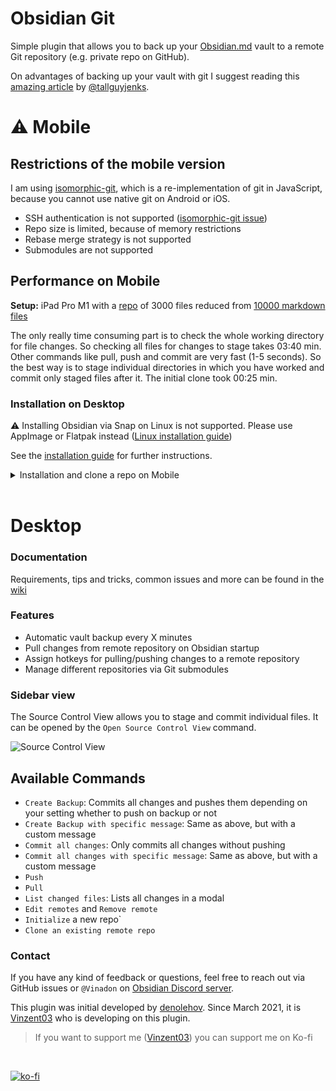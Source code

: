 # Obsidian Git
Simple plugin that allows you to back up your [Obsidian.md](https://obsidian.md) vault to a remote Git repository (e.g. private repo on GitHub).

On advantages of backing up your vault with git I suggest reading this [amazing article](https://medium.com/analytics-vidhya/how-i-put-my-mind-under-version-control-24caea37b8a5) by [@tallguyjenks](https://github.com/tallguyjenks).

# ⚠ Mobile

## Restrictions of the mobile version

I am using [isomorphic-git](https://isomorphic-git.org/), which is a re-implementation of git in JavaScript, because you cannot use native git on Android or iOS.

- SSH authentication is not supported ([isomorphic-git issue](https://github.com/isomorphic-git/isomorphic-git/issues/231))
- Repo size is limited, because of memory restrictions
- Rebase merge strategy is not supported
- Submodules are not supported

## Performance on **Mobile**
**Setup:** iPad Pro M1 with a [repo](https://github.com/Vinzent03/obsidian-git-stress-test) of 3000 files reduced from [10000 markdown files](https://github.com/Zettelkasten-Method/10000-markdown-files)

The only really time consuming part is to check the whole working directory for file changes. So checking all files for changes to stage takes 03:40 min. Other commands like pull, push and commit are very fast (1-5 seconds). So the best way is to stage individual directories in which you have worked and commit only staged files after it.
The initial clone took 00:25 min.

### Installation on Desktop

⚠ Installing Obsidian via Snap on Linux is not supported. Please use AppImage or Flatpak instead ([Linux installation guide](https://github.com/denolehov/obsidian-git/wiki/Installation#linux))

See the [installation guide](https://github.com/denolehov/obsidian-git/wiki/Installation) for further instructions.


<details>
<summary>Installation and clone a repo on Mobile</summary>

1. Create new vault
2. Change config directory in Settings -> About
3. Install Obsidian Git plugin from community plugins
5. If cloning private repo, set password/personal access token and username in Settings -> Obsidian Git Mobile
6. Execute clone repo command
7. Reload plugin
</details>
<br>

# Desktop

### Documentation

Requirements, tips and tricks, common issues and more can be found in the [wiki](https://github.com/denolehov/obsidian-git/wiki/)

### Features

- Automatic vault backup every X minutes
- Pull changes from remote repository on Obsidian startup
- Assign hotkeys for pulling/pushing changes to a remote repository
- Manage different repositories via Git submodules

### Sidebar view
The Source Control View allows you to stage and commit individual files. It can be opened by the `Open Source Control View` command.

![Source Control View](https://raw.githubusercontent.com/denolehov/obsidian-git/master/images/source-view.png)

## Available Commands
- `Create Backup`: Commits all changes and pushes them depending on your setting whether to push on backup or not
- `Create Backup with specific message`: Same as above, but with a custom message
- `Commit all changes`: Only commits all changes without pushing
- `Commit all changes with specific message`: Same as above, but with a custom message
- `Push`
- `Pull`
- `List changed files`: Lists all changes in a modal
- `Edit remotes` and `Remove remote`
- `Initialize` a new repo`
- `Clone an existing remote repo`

### Contact

If you have any kind of feedback or questions, feel free to reach out via GitHub issues or `@Vinadon` on [Obsidian Discord server](https://discord.com/invite/veuWUTm).

This plugin was initial developed by [denolehov](https://github.com/denolehov). Since March 2021, it is [Vinzent03](https://github.com/Vinzent03) who is developing on this plugin.

> If you want to support me ([Vinzent03](https://github.com/Vinzent03)) you can support me on Ko-fi
<br>

[![ko-fi](https://ko-fi.com/img/githubbutton_sm.svg)](https://ko-fi.com/F1F195IQ5)
